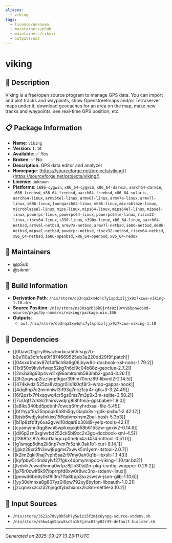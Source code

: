 ```yaml
---
aliases:
  - viking
tags:
  - license/unknown
  - maintainers/pSub
  - maintainers/sikmir
  - outputs/out
---
```


# viking

## 📝 Description

Viking is a free/open source program to manage GPS data.  You
can import and plot tracks and waypoints, show Openstreetmaps
and/or Terraserver maps under it, download geocaches for an area
on the map, make new tracks and waypoints, see real-time GPS
position, etc.


## 📋 Package Information

- **Name**: `viking`
- **Version**: `1.10`
- **Available**: ✅ Yes
- **Broken**: ✅ No
- **Description**: GPS data editor and analyzer
- **Homepage**: [https://sourceforge.net/projects/viking/](https://sourceforge.net/projects/viking/)
- **License**: `unknown`
- **Platforms**: `i686-cygwin`, `x86_64-cygwin`, `x86_64-darwin`, `aarch64-darwin`, `i686-freebsd`, `x86_64-freebsd`, `aarch64-freebsd`, `x86_64-solaris`, `aarch64-linux`, `armv5tel-linux`, `armv6l-linux`, `armv7a-linux`, `armv7l-linux`, `i686-linux`, `loongarch64-linux`, `m68k-linux`, `microblaze-linux`, `microblazeel-linux`, `mips-linux`, `mips64-linux`, `mips64el-linux`, `mipsel-linux`, `powerpc-linux`, `powerpc64-linux`, `powerpc64le-linux`, `riscv32-linux`, `riscv64-linux`, `s390-linux`, `s390x-linux`, `x86_64-linux`, `aarch64-netbsd`, `armv6l-netbsd`, `armv7a-netbsd`, `armv7l-netbsd`, `i686-netbsd`, `m68k-netbsd`, `mipsel-netbsd`, `powerpc-netbsd`, `riscv32-netbsd`, `riscv64-netbsd`, `x86_64-netbsd`, `i686-openbsd`, `x86_64-openbsd`, `x86_64-redox`
## 👥 Maintainers

- @pSub
- @sikmir


## 🔧 Build Information

- **Derivation Path**: `/nix/store/dp3rqa3xm4qhc7y1spdizljjx9z7kzwa-viking-1.10.drv`
- **Source Position**: `/nix/store/ns30sqxb36k8jrds8z18rv96bpnwc60d-source/pkgs/by-name/vi/viking/package.nix:106`
- **Outputs**:
  - `out`:  `/nix/store/dp3rqa3xm4qhc7y1spdizljjx9z7kzwa-viking-1.10`

## 🔗 Dependencies

- [[00aw20gjlryl9isaz5xdxca5h5fsqy7b-b0e110a3cfefea0f1874669525eb3a220dd29f9f.patch]]
- [[04sxd1ncbv87d14flich8a6g06jbyw6c-docbook-xsl-nons-1.79.2]]
- [[1x950x9kvlvfwqd52kg7n6cl9c04b88z-geoclue-2.7.2]]
- [[2m3xi8g60p4vvd1xj96amlrxmb593mb2-gpsd-3.26.1]]
- [[3h2pqwsp2izzlynp9gjar39hm70nnz89-libxml2-2.14.5]]
- [[474kivdzi525za8vzpgr0ils1k0qf8r3-wrap-gapps-hook]]
- [[4dq8np7c2mimniwl3if93g7ncz1cjr4r-gtk+3-3.24.49]]
- [[6f2psfx7f4xqqwq4cr5gs6mz7m3p9x3m-sqlite-3.50.2]]
- [[7ci0qf12dk8i2hhirsvwdjrg8l8hfmia-gpsbabel-1.8.0]]
- [[a8lks340bd5pdbnh7cwcq6fmyhrdxsai-file-5.45]]
- [[bfrhypf8s25npqqk6h8hi5qyr3apb3vr-gdk-pixbuf-2.42.12]]
- [[bjsb6wdjykafnkixq156qdvmxhsm2bai-bash-5.3p3]]
- [[bl1p8zfz1fy6xa2gvwl10dqar8b30id9-yelp-tools-42.1]]
- [[cyamymn3qg8wni5wpkxqcq658b6155zw-gexiv2-0.14.6]]
- [[dil6p2zn6xgiwrbd252ck5bl9cc2x3gc-docbook-xml-4.5]]
- [[f368fizl82c6krd1a5gcxp0m6m4zd474-intltool-0.51.0]]
- [[g1smgp5dhq2ii8np7vm7n5znki3ak1b1-curl-8.14.1]]
- [[jpkz28xr3fh3vwj8pgms7xwvk5m1ysrn-itstool-2.0.7]]
- [[k2lm2qkl0haj7vph5sa2r97my0ah0q1b-libxslt-1.1.43]]
- [[kyfpbw5r4nddylvf27fgkx4dpmymnpdc-viking-1.10.tar.bz2]]
- [[lvdvlk7cwad5mna0wfpz8jllb30jdj1n-pkg-config-wrapper-0.29.2]]
- [[p76r0cwlf6k97ibprrpfd8xw0r8wc3nx-stdenv-linux]]
- [[pmwd6bn6y0sf8i3m7l1a8bpp3sxzswsw-json-glib-1.10.6]]
- [[yy30dmnxa8g807yz0i6pw792xy8byfpn-liboauth-1.0.3]]
- [[zcqnvxxzciz32hjngdfybshixmx2lc8m-nettle-3.10.2]]

## 📁 Input Sources

- `/nix/store/l622p70vy8k5sh7y5wizi5f2mic6ynpg-source-stdenv.sh`
- `/nix/store/shkw4qm9qcw5sc5n1k5jznc83ny02r39-default-builder.sh`

---
*Generated on 2025-09-27 13:23:11 UTC*
